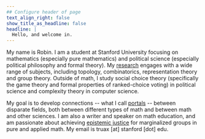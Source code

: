 ```yaml
---
## Configure header of page
text_align_right: false
show_title_as_headline: false
headline: |
  Hello, and welcome in.
---
```


<!-- this is a subheadline -->
My name is Robin. I am a student at Stanford University focusing on mathematics (especially pure mathematics) and political science (especially political philosophy and formal theory). My [research](/papers/) engages with a wide range of subjects, including topology, combinatorics, representation theory and group theory. Outside of math, I study social choice theory (specifically the game theory and formal properties of ranked-choice voting) in political science and complexity theory in computer science. 

My goal is to develop connections -- what I call [portals]() -- between disparate fields, both between different types of math and between math and other sciences. I am also a writer and speaker on math education, and am passionate about achieving [epistemic justice]() for marginalized groups in pure and applied math. My email is truax [at] stanford [dot] edu.